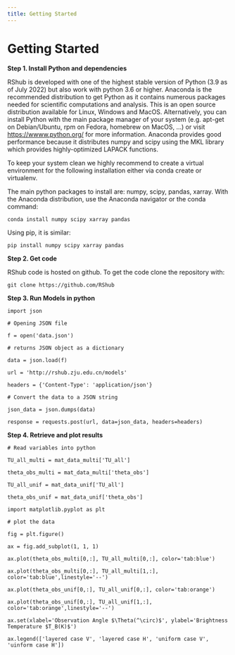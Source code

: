 ```yaml
---
title: Getting Started
---
```


# Getting Started 
**Step 1. Install Python and dependencies** 

RShub is developed with one of the highest stable version of Python (3.9 as of July 2022) but also work with python 3.6 or higher. Anaconda is the recommended distribution to get Python as it contains numerous packages needed for scientific computations and analysis. This is an open source distribution available for Linux, Windows and MacOS. Alternatively, you can install Python with the main package manager of your system (e.g. apt-get on Debian/Ubuntu, rpm on Fedora, homebrew on MacOS, ...) or visit https://wwww.python.org/ for more information. Anaconda provides good performance because it distributes numpy and scipy using the MKL library which provides highly-optimized LAPACK functions.

To keep your system clean we highly recommend to create a virtual environment for the following installation either via conda create or virtualenv.

The main python packages to install are: numpy, scipy, pandas, xarray. With the Anaconda distribution, use the Anaconda navigator or the conda command:

```
conda install numpy scipy xarray pandas
```
Using pip, it is similar:
```
pip install numpy scipy xarray pandas
```

**Step 2. Get code** 

RShub code is hosted on github. To get the code clone the repository with:

```
git clone https://github.com/RShub
```


**Step 3. Run Models in python** 

```
import json 

# Opening JSON file 

f = open('data.json') 

# returns JSON object as a dictionary 

data = json.load(f) 

url = 'http://rshub.zju.edu.cn/models' 

headers = {'Content-Type': 'application/json'} 

# Convert the data to a JSON string 

json_data = json.dumps(data) 

response = requests.post(url, data=json_data, headers=headers) 
```

**Step 4. Retrieve and plot results** 

```
# Read variables into python 

TU_all_multi = mat_data_multi['TU_all'] 

theta_obs_multi = mat_data_multi['theta_obs'] 

TU_all_unif = mat_data_unif['TU_all'] 

theta_obs_unif = mat_data_unif['theta_obs'] 

import matplotlib.pyplot as plt 

# plot the data 

fig = plt.figure() 

ax = fig.add_subplot(1, 1, 1) 

ax.plot(theta_obs_multi[0,:], TU_all_multi[0,:], color='tab:blue') 

ax.plot(theta_obs_multi[0,:], TU_all_multi[1,:], color='tab:blue',linestyle='--') 

ax.plot(theta_obs_unif[0,:], TU_all_unif[0,:], color='tab:orange') 

ax.plot(theta_obs_unif[0,:], TU_all_unif[1,:], color='tab:orange',linestyle='--') 

ax.set(xlabel='Observation Angle $\Theta(^\circ)$', ylabel='Brightness Temperature $T_B(K)$') 

ax.legend(['layered case V', 'layered case H', 'uniform case V', 'uinform case H']) 
```